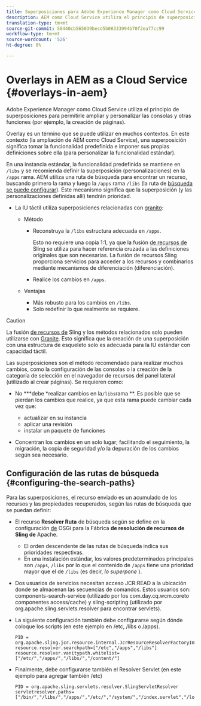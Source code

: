 ```yaml
---
title: Superposiciones para Adobe Experience Manager como Cloud Service
description: AEM como Cloud Service utiliza el principio de superposiciones para permitirle ampliar y personalizar las consolas y otras funciones
translation-type: tm+mt
source-git-commit: 58440cb565039becd5b08333994b70f2ea77cc99
workflow-type: tm+mt
source-wordcount: '526'
ht-degree: 0%

---
```



# Overlays in AEM as a Cloud Service {#overlays-in-aem}

Adobe Experience Manager como Cloud Service utiliza el principio de superposiciones para permitirle ampliar y personalizar las consolas y otras funciones (por ejemplo, la creación de páginas).

<!--
Adobe Experience Manager as a Cloud Service uses the principle of overlays to allow you to extend and customize the [consoles](/help/sites-developing/customizing-consoles-touch.md) and other functionality (for example, [page authoring](/help/sites-developing/customizing-page-authoring-touch.md)).
-->

Overlay es un término que se puede utilizar en muchos contextos. En este contexto (la ampliación de AEM como Cloud Service), una superposición significa tomar la funcionalidad predefinida e imponer sus propias definiciones sobre ella (para personalizar la funcionalidad estándar).

En una instancia estándar, la funcionalidad predefinida se mantiene en `/libs` y se recomienda definir la superposición (personalizaciones) en la `/apps` rama. AEM utiliza una ruta de búsqueda para encontrar un recurso, buscando primero la rama y luego la `/apps` rama `/libs` (la ruta de [búsqueda se puede configurar](#configuring-the-search-paths)). Este mecanismo significa que la superposición (y las personalizaciones definidas allí) tendrán prioridad.

* La IU táctil utiliza superposiciones relacionadas con [granito](https://helpx.adobe.com/experience-manager/6-5/sites/developing/using/reference-materials/granite-ui/api/index.html):

   * Método

      * Reconstruya la `/libs` estructura adecuada en `/apps`.

         Esto no requiere una copia 1:1, ya que la fusión [de recursos de](/help/implementing/developing/introduction/sling-resource-merger.md) Sling se utiliza para hacer referencia cruzada a las definiciones originales que son necesarias. La fusión de recursos Sling proporciona servicios para acceder a los recursos y combinarlos mediante mecanismos de diferenciación (diferenciación).

      * Realice los cambios en `/apps`.
   * Ventajas

      * Más robusto para los cambios en `/libs`.
      * Solo redefinir lo que realmente se requiere.


<!-- Still links to reference material in 6.5 -->

>[!CAUTION]
>
>La fusión [de recursos de](/help/implementing/developing/introduction/sling-resource-merger.md) Sling y los métodos relacionados solo pueden utilizarse con [Granite](https://helpx.adobe.com/experience-manager/6-5/sites/developing/using/reference-materials/granite-ui/api/index.html). Esto significa que la creación de una superposición con una estructura de esqueleto solo es adecuada para la IU estándar con capacidad táctil.

Las superposiciones son el método recomendado para realizar muchos cambios, como la configuración de las consolas o la creación de la categoría de selección en el navegador de recursos del panel lateral (utilizado al crear páginas). Se requieren como:

<!--
Overlays are the recommended method for many changes, such as [configuring your consoles](/help/sites-developing/customizing-consoles-touch.md#create-a-custom-console) or [creating your selection category to the asset browser in the side panel](/help/sites-developing/customizing-page-authoring-touch.md#add-new-selection-category-to-asset-browser) (used when authoring pages). They are required as:
-->

* No ***debe *realizar cambios en la`/libs`rama **. Es posible que se pierdan los cambios que realice, ya que esta rama puede cambiar cada vez que:

   * actualizar en su instancia
   * aplicar una revisión
   * instalar un paquete de funciones

* Concentran los cambios en un solo lugar; facilitando el seguimiento, la migración, la copia de seguridad y/o la depuración de los cambios según sea necesario.

## Configuración de las rutas de búsqueda {#configuring-the-search-paths}

Para las superposiciones, el recurso enviado es un acumulado de los recursos y las propiedades recuperados, según las rutas de búsqueda que se puedan definir:

* El recurso **Resolver Ruta** de búsqueda según se define en la configuración [de](/help/implementing/deploying/configuring-osgi.md) OSGi para la Fábrica **de resolución de recursos de Sling de** Apache.

   * El orden descendente de las rutas de búsqueda indica sus prioridades respectivas.
   * En una instalación estándar, los valores predeterminados principales son `/apps`, `/libs` por lo que el contenido de `/apps` tiene una prioridad mayor que el de `/libs` (es decir, *lo superpone* ).

* Dos usuarios de servicios necesitan acceso JCR:READ a la ubicación donde se almacenan las secuencias de comandos. Estos usuarios son: components-search-service (utilizado por los com.day.cq.wcm.coreto componentes access/cache) y sling-scripting (utilizado por org.apache.sling.servlets.resolver para encontrar servlets).
* La siguiente configuración también debe configurarse según dónde coloque los scripts (en este ejemplo en /etc, /libs o /apps).

   ```
   PID = org.apache.sling.jcr.resource.internal.JcrResourceResolverFactoryImpl
   resource.resolver.searchpath=["/etc","/apps","/libs"]
   resource.resolver.vanitypath.whitelist=["/etc/","/apps/","/libs/","/content/"]
   ```

* Finalmente, debe configurarse también el Resolver Servlet (en este ejemplo para agregar también /etc)

   ```
   PID = org.apache.sling.servlets.resolver.SlingServletResolver
   servletresolver.paths=["/bin/","/libs/","/apps/","/etc/","/system/","/index.servlet","/login.servlet","/services/"]
   ```

<!--
## Example of Usage {#example-of-usage}

Some examples are covered when:

* [Customizing the Consoles](/help/sites-developing/customizing-consoles-touch.md)
* [Customizing Page Authoring](/help/sites-developing/customizing-page-authoring-touch.md)
-->